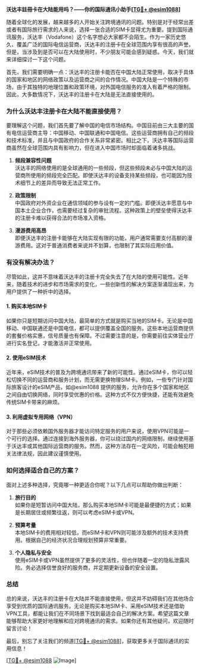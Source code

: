 **沃达丰註冊卡在大陆能用吗？——你的国际通讯小助手[[TG💪+ @esim1088](https://t.me/s/esim1088)]**

随着全球化的发展，越来越多的人开始关注跨境通讯的问题。特别是对于经常出差或者有国际旅行需求的人来说，选择一张合适的SIM卡显得尤为重要。提到国际通讯服务，沃达丰（Vodafone）这个名字想必大家都不会陌生。作为一家历史悠久、覆盖广泛的国际电信运营商，沃达丰的注册卡在全球范围内享有很高的声誉。但是，当涉及到是否可以在大陆使用时，不少朋友可能会感到疑惑。今天，我们就来详细探讨一下这个问题。

首先，我们需要明确一点：沃达丰的注册卡能否在中国大陆正常使用，取决于具体的国家和地区的网络政策以及运营商之间的合作情况。中国大陆是一个特殊的市场，由于其独特的地理位置和政策环境，对外国电信服务的准入有着严格的限制。因此，大多数情况下，沃达丰的注册卡在大陆是无法直接使用的。

### **为什么沃达丰注册卡在大陆不能直接使用？**

要理解这个问题，我们首先要了解中国的电信市场结构。中国目前由三大主要的国有电信运营商主导：中国移动、中国联通和中国电信。这些运营商拥有自己的频段和技术标准，并且与中国政府的合作关系非常紧密。相比之下，沃达丰等国际运营商虽然在全球范围内具有影响力，但在进入中国市场时却面临着诸多挑战。

1. **频段兼容性问题**  
   沃达丰的网络使用的是全球通用的一些频段，但这些频段未必与中国大陆的运营商所使用的频段完全匹配。即使沃达丰的设备支持某些频段，也可能因为技术细节上的差异而导致无法正常工作。

2. **政策限制**  
   中国政府对外资企业在通信领域的参与设有一定的门槛。即便沃达丰愿意与中国本土企业合作，也需要经过复杂的审批流程。这种政策上的壁垒使得沃达丰的注册卡难以获得合法的市场准入资格。

3. **漫游费用高昂**  
   即便沃达丰的注册卡能够在大陆实现有限的功能，用户通常需要支付高额的漫游费用。这对于普通消费者来说并不划算，也限制了其实际应用价值。

### **有没有解决办法？**

尽管如此，这并不意味着沃达丰的注册卡完全失去了在大陆的使用可能性。近年来，随着技术的进步和市场需求的变化，一些创新性的解决方案逐渐涌现出来，为用户提供了一种折中的选择。

#### **1. 购买本地SIM卡**
如果你只是短期访问中国大陆，最简单的方式就是购买当地的SIM卡。无论是中国移动、中国联通还是中国电信，都可以提供覆盖全国的服务。这些本地运营商提供的套餐价格实惠，信号质量也有保障。不过需要注意的是，你需要前往实体营业厅进行实名登记，才能激活并正常使用。

#### **2. 使用eSIM技术**
近年来，eSIM技术的普及为跨境通讯带来了新的可能性。通过eSIM卡，你可以轻松切换不同的运营商和服务计划，而无需更换物理SIM卡。例如，一些专门针对国际旅客设计的eSIM产品，如@esim1088 提供的服务，允许你在多个国家和地区之间自由切换网络，同时享受优惠的价格。这种方式不仅方便快捷，还能有效避免传统SIM卡带来的麻烦。

#### **3. 利用虚拟专用网络（VPN）**
对于那些必须依赖国外服务器才能访问特定服务的用户来说，使用VPN可能是一个可行的选择。通过连接到海外服务器，你可以绕过国内的网络限制，继续使用基于沃达丰或其他国际运营商的服务。然而，这种方法存在一定风险，可能会触犯相关法律法规，因此建议谨慎使用。

### **如何选择适合自己的方案？**

面对上述多种选择，究竟哪一种更适合你呢？以下几点可以帮助你做出判断：

1. **旅行目的**  
   如果你是短暂访问中国大陆，那么购买本地SIM卡可能是最便捷的方式；如果是长期居住或频繁往返，则可以考虑eSIM卡或VPN。

2. **预算考量**  
   本地SIM卡的费用相对较低，而eSIM卡和VPN则可能涉及额外的技术支持费用。根据自己的经济状况合理规划预算非常重要。

3. **个人隐私与安全**  
   使用eSIM卡或VPN虽然提供了更多的灵活性，但也伴随着一定的隐私泄露风险。务必选择信誉良好的服务商，并定期更新设备的安全设置。

### **总结**

总的来说，沃达丰的注册卡在大陆并不能直接使用，但这并不妨碍我们在其他场合享受到优质的国际通讯服务。无论是购买本地SIM卡、采用eSIM技术还是借助VPN工具，都能让我们在不同场景下找到最适合自己的解决方案。希望这篇文章能够帮助大家更好地理解和应对跨境通讯的需求。如果你还有其他疑问，欢迎随时留言讨论！

最后，别忘了关注我们的频道[[TG💪+ @esim1088](https://t.me/s/esim1088)]，获取更多关于国际通讯的实用信息！  

[[TG💪+ @esim1088](https://t.me/s/esim1088) ![Image](https://i.postimg.cc/4NQfJmqS/Snipaste-2025-05-13-00-14-12.png)]